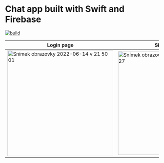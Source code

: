 # Chat app built with Swift and Firebase
[![build](https://github.com/cisc0disco/chatapp-swiftui-firebase/actions/workflows/ios.yml/badge.svg)](https://github.com/cisc0disco/chatapp-swiftui-firebase/actions/workflows/ios.yml)

| Login page    | Signup page   |
| ------------- | ------------- |
| <img width="346" alt="Snímek obrazovky 2022-06-14 v 21 50 01" src="https://user-images.githubusercontent.com/29115431/173676448-8fe0da8b-2562-4a94-b67f-7ed2a9cead4c.png"> | <img width="339" alt="Snímek obrazovky 2022-06-14 v 21 52 27" src="https://user-images.githubusercontent.com/29115431/173676673-82e8d651-aa50-4a9b-8e17-55973e2db970.png">  |
